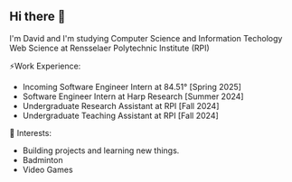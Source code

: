 ## Hi there 👋

<!--
**wangd14/wangd14** is a ✨ _special_ ✨ repository because its `README.md` (this file) appears on your GitHub profile.

Here are some ideas to get you started:

- 🔭 I’m currently working on ...
- 🌱 I’m currently learning ...
- 👯 I’m looking to collaborate on ...
- 🤔 I’m looking for help with ...
- 💬 Ask me about ...
- 📫 How to reach me: ...
- 😄 Pronouns: ...
- ⚡ Fun fact: ...
-->
I'm David and I'm studying Computer Science and Information Techology Web Science at Rensselaer Polytechnic Institute (RPI)

⚡Work Experience:

- Incoming Software Engineer Intern at 84.51° [Spring 2025]
- Software Engineer Intern at Harp Research [Summer 2024]
- Undergraduate Research Assistant at RPI [Fall 2024]
- Undergraduate Teaching Assistant at RPI [Fall 2024]

🌱 Interests:

- Building projects and learning new things.
- Badminton
- Video Games
